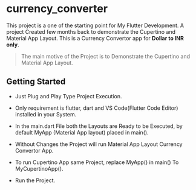 # currency_converter

This project is a one of the starting point for My Flutter Development.
A project Created few months back to demonstrate the Cupertino and Material App Layout.
This is a Currency Convertor app for **Dollar to INR only**.
> The main motive of the Project is to Demonstrate the Cupertino and Material App Layout.

## Getting Started

- Just Plug and Play Type Project Execution.
- Only requirement is flutter, dart and VS Code(Flutter Code Editor) installed in your System. 
- In the main.dart File both the Layouts are Ready to be Executed, by default MyApp (Material App layout) placed in main().

- Without Changes the Project will run Material App Layout Currency Convertor App.
- To run Cupertino App same Project, replace MyApp() in main() To MyCupertinoApp().
- Run the Project.
 
